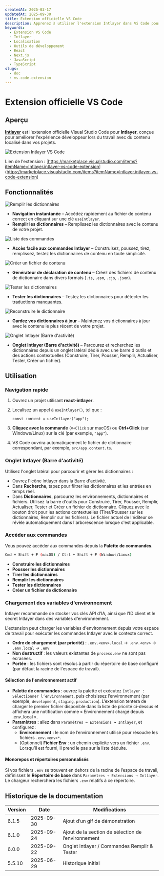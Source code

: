 ```yaml
---
createdAt: 2025-03-17
updatedAt: 2025-09-30
title: Extension officielle VS Code
description: Apprenez à utiliser l'extension Intlayer dans VS Code pour améliorer votre flux de travail de développement. Naviguez rapidement entre les contenus localisés et gérez efficacement vos dictionnaires.
keywords:
  - Extension VS Code
  - Intlayer
  - Localisation
  - Outils de développement
  - React
  - Next.js
  - JavaScript
  - TypeScript
slugs:
  - doc
  - vs-code-extension
---
```


# Extension officielle VS Code

## Aperçu

[**Intlayer**](https://marketplace.visualstudio.com/items?itemName=Intlayer.intlayer-vs-code-extension) est l'extension officielle Visual Studio Code pour **Intlayer**, conçue pour améliorer l'expérience développeur lors du travail avec du contenu localisé dans vos projets.

![Extension Intlayer VS Code](https://github.com/aymericzip/intlayer/blob/main/docs/assets/vs_code_extension_demo.gif?raw=true)

Lien de l'extension : [https://marketplace.visualstudio.com/items?itemName=Intlayer.intlayer-vs-code-extension](https://marketplace.visualstudio.com/items?itemName=Intlayer.intlayer-vs-code-extension)

## Fonctionnalités

![Remplir les dictionnaires](https://github.com/aymericzip/intlayer-vs-code-extension/blob/master/assets/vscode_extention_fill_active_dictionary.gif?raw=true)

- **Navigation instantanée** – Accédez rapidement au fichier de contenu correct en cliquant sur une clé `useIntlayer`.
- **Remplir les dictionnaires** – Remplissez les dictionnaires avec le contenu de votre projet.

![Liste des commandes](https://github.com/aymericzip/intlayer-vs-code-extension/blob/master/assets/vscode_extention_list_commands.gif?raw=true)

- **Accès facile aux commandes Intlayer** – Construisez, poussez, tirez, remplissez, testez les dictionnaires de contenu en toute simplicité.

![Créer un fichier de contenu](https://github.com/aymericzip/intlayer-vs-code-extension/blob/master/assets/vscode_extention_create_content_file.gif?raw=true)

- **Générateur de déclaration de contenu** – Créez des fichiers de contenu de dictionnaire dans divers formats (`.ts`, `.esm`, `.cjs`, `.json`).

![Tester les dictionnaires](https://github.com/aymericzip/intlayer-vs-code-extension/blob/master/assets/vscode_extention_test_missing_dictionary.gif?raw=true)

- **Tester les dictionnaires** – Testez les dictionnaires pour détecter les traductions manquantes.

![Reconstruire le dictionnaire](https://github.com/aymericzip/intlayer-vs-code-extension/blob/master/assets/vscode_extention_rebuild_dictionary.gif?raw=true)

- **Gardez vos dictionnaires à jour** – Maintenez vos dictionnaires à jour avec le contenu le plus récent de votre projet.

![Onglet Intlayer (Barre d'activité)](https://github.com/aymericzip/intlayer-vs-code-extension/blob/master/assets/vscode_extention_search_dictionary.gif?raw=true)

- **Onglet Intlayer (Barre d'activité)** – Parcourez et recherchez les dictionnaires depuis un onglet latéral dédié avec une barre d'outils et des actions contextuelles (Construire, Tirer, Pousser, Remplir, Actualiser, Tester, Créer un fichier).

## Utilisation

### Navigation rapide

1. Ouvrez un projet utilisant **react-intlayer**.
2. Localisez un appel à `useIntlayer()`, tel que :

   ```tsx
   const content = useIntlayer("app");
   ```

3. **Cliquez avec la commande** (`⌘+Click` sur macOS) ou **Ctrl+Click** (sur Windows/Linux) sur la clé (par exemple, `"app"`).
4. VS Code ouvrira automatiquement le fichier de dictionnaire correspondant, par exemple, `src/app.content.ts`.

### Onglet Intlayer (Barre d'activité)

Utilisez l'onglet latéral pour parcourir et gérer les dictionnaires :

- Ouvrez l'icône Intlayer dans la Barre d'activité.
- Dans **Recherche**, tapez pour filtrer les dictionnaires et les entrées en temps réel.
- Dans **Dictionnaires**, parcourez les environnements, dictionnaires et fichiers. Utilisez la barre d'outils pour Construire, Tirer, Pousser, Remplir, Actualiser, Tester et Créer un fichier de dictionnaire. Cliquez avec le bouton droit pour les actions contextuelles (Tirer/Pousser sur les dictionnaires, Remplir sur les fichiers). Le fichier actuel de l'éditeur se révèle automatiquement dans l'arborescence lorsque c'est applicable.

### Accéder aux commandes

Vous pouvez accéder aux commandes depuis la **Palette de commandes**.

```sh
Cmd + Shift + P (macOS) / Ctrl + Shift + P (Windows/Linux)
```

- **Construire les dictionnaires**
- **Pousser les dictionnaires**
- **Tirer les dictionnaires**
- **Remplir les dictionnaires**
- **Tester les dictionnaires**
- **Créer un fichier de dictionnaire**

### Chargement des variables d'environnement

Intlayer recommande de stocker vos clés API d'IA, ainsi que l'ID client et le secret Intlayer dans des variables d'environnement.

L'extension peut charger les variables d'environnement depuis votre espace de travail pour exécuter les commandes Intlayer avec le contexte correct.

- **Ordre de chargement (par priorité)** : `.env.<env>.local` → `.env.<env>` → `.env.local` → `.env`
- **Non destructif** : les valeurs existantes de `process.env` ne sont pas écrasées.
- **Portée** : les fichiers sont résolus à partir du répertoire de base configuré (par défaut la racine de l'espace de travail).

#### Sélection de l'environnement actif

- **Palette de commandes** : ouvrez la palette et exécutez `Intlayer : Sélectionner l’environnement`, puis choisissez l’environnement (par exemple, `development`, `staging`, `production`). L’extension tentera de charger le premier fichier disponible dans la liste de priorité ci-dessus et affichera une notification comme « Environnement chargé depuis .env.<env>.local ».
- **Paramètres** : allez dans `Paramètres → Extensions → Intlayer`, et configurez :
  - **Environnement** : le nom de l’environnement utilisé pour résoudre les fichiers `.env.<env>*`.
  - (Optionnel) **Fichier Env** : un chemin explicite vers un fichier `.env`. Lorsqu’il est fourni, il prend le pas sur la liste déduite.

#### Monorepos et répertoires personnalisés

Si vos fichiers `.env` se trouvent en dehors de la racine de l’espace de travail, définissez le **Répertoire de base** dans `Paramètres → Extensions → Intlayer`. Le chargeur recherchera les fichiers `.env` relatifs à ce répertoire.

## Historique de la documentation

| Version | Date       | Modifications                                       |
| ------- | ---------- | --------------------------------------------------- |
| 6.1.5   | 2025-09-30 | Ajout d’un gif de démonstration                     |
| 6.1.0   | 2025-09-24 | Ajout de la section de sélection de l’environnement |
| 6.0.0   | 2025-09-22 | Onglet Intlayer / Commandes Remplir & Tester        |
| 5.5.10  | 2025-06-29 | Historique initial                                  |
